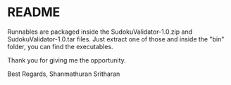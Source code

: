 # README

Runnables are packaged inside the SudokuValidator-1.0.zip and SudokuValidator-1.0.tar files.
Just extract one of those and inside the "bin" folder, you can find the executables.

Thank you for giving me the opportunity.

Best Regards,
Shanmathuran Sritharan

